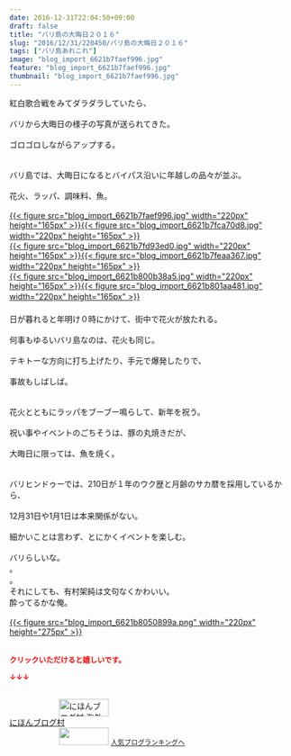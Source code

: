 ```yaml
---
date: 2016-12-31T22:04:50+09:00
draft: false
title: "バリ島の大晦日２０１６"
slug: "2016/12/31/220450/バリ島の大晦日２０１６"
tags: ["バリ島あれこれ"]
image: "blog_import_6621b7faef996.jpg"
feature: "blog_import_6621b7faef996.jpg"
thumbnail: "blog_import_6621b7faef996.jpg"
---
```

<div>紅白歌合戦をみてダラダラしていたら、</div><div> </div><div>バリから大晦日の様子の写真が送られてきた。</div><div> </div><div>ゴロゴロしながらアップする。</div><div> </div><div> </div><div>バリ島では、大晦日になるとバイパス沿いに年越しの品々が並ぶ。</div><div> </div><div>花火、ラッパ、調味料、魚。</div><div> </div><div><a href="blog_import_6621b7fb13923.jpg">{{< figure src="blog_import_6621b7faef996.jpg" width="220px" height="165px" >}}</a><a href="blog_import_6621b7fcc4d05.jpg">{{< figure src="blog_import_6621b7fca70d8.jpg" width="220px" height="165px" >}}</a>　</div><div><a href="blog_import_6621b7fdb0c62.jpg">{{< figure src="blog_import_6621b7fd93ed0.jpg" width="220px" height="165px" >}}</a><a href="blog_import_6621b7fec64df.jpg">{{< figure src="blog_import_6621b7feaa367.jpg" width="220px" height="165px" >}}</a>　</div><div><a href="blog_import_6621b800ce66b.jpg">{{< figure src="blog_import_6621b800b38a5.jpg" width="220px" height="165px" >}}</a><a href="blog_import_6621b802c230d.jpg">{{< figure src="blog_import_6621b801aa481.jpg" width="220px" height="165px" >}}</a>　</div><div>　</div><div>日が暮れると年明け０時にかけて、街中で花火が放たれる。</div><div> </div><div>何事もゆるいバリ島なのは、花火も同じ。</div><div> </div><div>テキトーな方向に打ち上げたり、手元で爆発したりで、</div><div> </div><div>事故もしばしば。</div><div> </div><div> </div><div>花火とともにラッパをブーブー鳴らして、新年を祝う。</div><div> </div><div>祝い事やイベントのごちそうは、豚の丸焼きだが、</div><div> </div><div>大晦日に限っては、魚を焼く。</div><div> </div><div><br/>バリヒンドゥーでは、210日が１年のウク歴と月齢のサカ暦を採用しているから、</div><div> </div><div>12月31日や1月1日は本来関係がない。</div><div> </div><div>細かいことは言わず、とにかくイベントを楽しむ。</div><div> </div><div>バリらしいな。</div><div>。</div><div>。</div><div>それにしても、有村架純は文句なくかわいい。</div><div>酔ってるかな俺。</div><div> </div><div><a href="blog_import_6621b8051fdeb.png">{{< figure src="blog_import_6621b8050899a.png" width="220px" height="275px" >}}</a></div><div> </div><p><font color="#ff0000" size="2"><strong>クリックいただけると嬉しいです。</strong></font></p><p><font color="#ff0000" size="2"><strong>↓↓↓</strong></font></p><p><br/><a href="ranking.html?p_cid=01260127" target="_blank"><img width="88" height="31" alt="にほんブログ村 海外生活ブログ バリ島情報へ" src="data:image/svg+xml;charset=utf-8,%3Csvg%20xmlns%3D%22http%3A%2F%2Fwww.w3.org%2F2000%2Fsvg%22%20title%3D%22Placeholder%20for%20Images%22%20role%3D%22presentation%22%20viewBox%3D%220%200%2088%2031%22%20%2F%3E" border="0" data-src="https://img-proxy.blog-video.jp/images?url=http%3A%2F%2Foverseas.blogmura.com%2Fbali%2Fimg%2Fbali88_31.gif" style="aspect-ratio: auto 88 / 31;"/><noscript><img width="88" height="31" alt="にほんブログ村 海外生活ブログ バリ島情報へ" src="https://img-proxy.blog-video.jp/images?url=http%3A%2F%2Foverseas.blogmura.com%2Fbali%2Fimg%2Fbali88_31.gif" border="0"></noscript></a><br/><a href="ranking.html?p_cid=01260127" target="_blank">にほんブログ村</a><br/><a title="人気ブログランキングへ" href="link.php?1804582"><img width="88" height="31" src="data:image/svg+xml;charset=utf-8,%3Csvg%20xmlns%3D%22http%3A%2F%2Fwww.w3.org%2F2000%2Fsvg%22%20title%3D%22Placeholder%20for%20Images%22%20role%3D%22presentation%22%20viewBox%3D%220%200%2088%2031%22%20%2F%3E" border="0" data-src="https://blog.with2.net/img/banner/banner_22.gif" style="aspect-ratio: auto 88 / 31;"/><noscript><img width="88" height="31" src="https://blog.with2.net/img/banner/banner_22.gif" border="0"></noscript></a> <a style="font-size: 12px;" href="link.php?1804582">人気ブログランキングへ</a></p>

